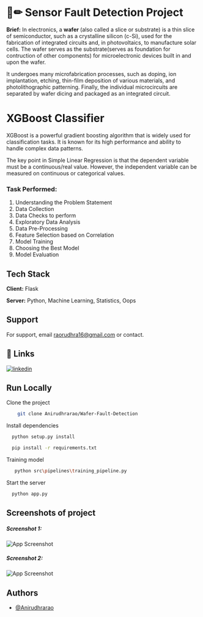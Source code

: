 # 📄✏ Sensor Fault Detection Project
**Brief:** In electronics, a **wafer** (also called a slice or substrate) is a thin slice of semiconductor, such as a crystalline silicon (c-Si), used for the fabrication of integrated circuits and, in photovoltaics, to manufacture solar cells. The wafer serves as the substrate(serves as foundation for contruction of other components) for microelectronic devices built in and upon the wafer. 

It undergoes many microfabrication processes, such as doping, ion implantation, etching, thin-film deposition of various materials, and photolithographic patterning. Finally, the individual microcircuits are separated by wafer dicing and packaged as an integrated circuit.



# XGBoost Classifier
XGBoost is a powerful gradient boosting algorithm that is widely used for classification tasks. It is known for its high performance and ability to handle complex data patterns.

The key point in Simple Linear Regression is that the dependent variable must be a continuous/real value. However, the independent variable can be measured on continuous or categorical values.
### Task Performed:
1. Understanding the Problem Statement
2. Data Collection
3. Data Checks to perform
4. Exploratory Data Analysis
5. Data Pre-Processing
6. Feature Selection based on Correlation
7. Model Training
8. Choosing the Best Model
9. Model Evaluation


## Tech Stack

**Client:** Flask

**Server:** Python, Machine Learning, Statistics, Oops


## Support

For support, email raorudhra16@gmail.com or contact.


## 🔗 Links
[![linkedin](https://img.shields.io/badge/linkedin-0A66C2?style=for-the-badge&logo=linkedin&logoColor=white)](https://www.linkedin.com/in/rao-anirudhra-aa013b240/)


## Run Locally

Clone the project

```bash
    git clone Anirudhrarao/Wafer-Fault-Detection
```

Install dependencies

```bash
  python setup.py install
```

```bash
  pip install -r requirements.txt
```
Training model 

```bash
   python src\pipelines\training_pipeline.py
```

Start the server

```bash
  python app.py
```


## Screenshots of project
##### Screenshot 1:
![App Screenshot]()
##### Screenshot 2:
![App Screenshot]()

## Authors

- [@Anirudhrarao](https://github.com/Anirudhrarao)
